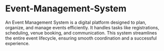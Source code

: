 # Event-Management-System
An Event Management System is a digital platform designed to plan, organize, and manage events efficiently. It handles tasks like registrations, scheduling, venue booking, and communication. This system streamlines the entire event lifecycle, ensuring smooth coordination and a successful experience.
